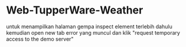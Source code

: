 # Web-TupperWare-Weather

untuk menampilkan halaman gempa inspect element terlebih dahulu kemudian open new tab error yang muncul dan klik "request temporary access to the demo server"
